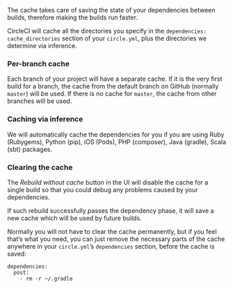 <!--

title: How cache works
last_updated: Aug 15, 2015

-->

The cache takes care of saving the state of your dependencies between
builds, therefore making the builds run faster.

CircleCI will cache all the directories you specify in the
`dependencies: cache_directories` section of your `circle.yml`, plus
the directories we determine via inference.

### Per-branch cache

Each branch of your project will have a separate cache. If it is the
very first build for a branch, the cache from the default branch on
GitHub (normally `master`) will be used. If there is no cache for
`master`, the cache from other branches will be used.

### Caching via inference

We will automatically cache the dependencies for you if you are using
Ruby (Rubygems), Python (pip), iOS (Pods), PHP (composer), Java
(gradle), Scala (sbt) packages.

### Clearing the cache

The _Rebuild without cache_ button in the UI will disable the cache for
a single build so that you could debug any problems caused by your
dependencies.

If such rebuild successfully passes the dependency phase, it will save
a new cache which will be used by future builds.

Normally you will not have to clear the cache permanently, but if you
feel that’s what you need, you can just remove the necessary parts of
the cache anywhere in your `circle.yml`’s `dependencies` section,
before the cache is saved:

```
dependencies:
  post:
    - rm -r ~/.gradle
```
